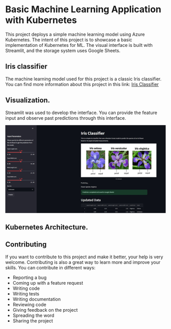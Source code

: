 # Basic Machine Learning Application with Kubernetes

This project deploys a simple machine learning model using Azure Kubernetes. The intent of this project is to showcase a basic implementation of Kubernetes for ML. The visual interface is built with Streamlit, and the storage system uses Google Sheets.

## Iris classifier

The machine learning model used for this project is a classic Iris classifier. You can find more information about this project in this link: [Iris Classifier](https://github.com/manuelgilm/data_science-portafolio/blob/master/classification/iris_classifier/README.md)


## Visualization.

Streamlit was used to develop the interface. You can provide the feature input and observe past predictions through this interface.

![Example Image](ml_monitor/ml_monitor/images/iris-app.jpeg)

## Kubernetes Architecture.

## Contributing

If you want to contribute to this project and make it better, your help is very welcome. Contributing is also a great way to learn more and improve your skills. You can contribute in different ways:

- Reporting a bug
- Coming up with a feature request
- Writing code
- Writing tests
- Writing documentation
- Reviewing code
- Giving feedback on the project
- Spreading the word
- Sharing the project